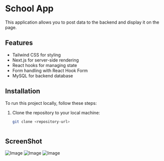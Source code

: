 # School App

This application allows you to post data to the backend and display it on the page.

## Features
- Tailwind CSS for styling
- Next.js for server-side rendering
- React hooks for managing state
- Form handling with React Hook Form
- MySQL for backend database

## Installation
To run this project locally, follow these steps:

1. Clone the repository to your local machine:
   ```bash
   git clone <repository-url>



## ScreenShot

![Image](./schoolweb/public/Screenshot%202024-02-06%20140442.png)
![Image](./schoolweb/public/Screenshot%202024-02-06%20140504.png)
![Image](./schoolweb/public/Screenshot%202024-02-06%20140517.png)